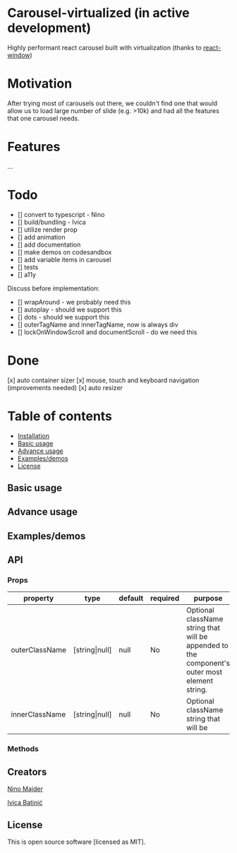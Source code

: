 # Carousel-virtualized (in active development)
Highly performant react carousel built with virtualization (thanks to [react-window](https://github.com/bvaughn/react-window "react-window github page"))

# Motivation
After trying most of carousels out there, we couldn't find one that would allow us to load large number of slide (e.g. >10k) and had all the features that one carousel needs.

# Features
...

# Todo
- [] convert to typescript - Nino
- [] build/bundling - Ivica
- [] utilize render prop
- [] add animation
- [] add documentation
- [] make demos on codesandbox
- [] add variable items in carousel
- [] tests
- [] a11y

Discuss before implementation:
- [] wrapAround - we probably need this
- [] autoplay - should we support this
- [] dots  - should we support this
- [] outerTagName and innerTagName, now is always div
- [] lockOnWindowScroll and documentScroll - do we need this

# Done
[x] auto container sizer
[x] mouse, touch and keyboard navigation (improvements needed)
[x] auto resizer



# Table of contents
  * [Installation](#-installation)
  * [Basic usage](#-basic-usage)
  * [Advance usage](#-advance-usage)
  * [Examples/demos](#-examples/demos)
  * [License](#-license)

## Basic usage

## Advance usage

## Examples/demos

## API
### Props
| property | type | default | required | purpose |
| -------- | ---- | ------- | -------- | ------- |
| outerClassName| [string&#124;null] | null | No | Optional className string that will be appended to the component's outer most element string. |
| innerClassName| [string&#124;null] | null | No | Optional className string that will be 

### Methods


## Creators
[Nino Majder](https://github.com/NinoMaj "Nino Majder's github page")

[Ivica Batinić](https://github.com/isBatak "Ivica Batinić's github page")

## License
This is open source software [licensed as MIT].
